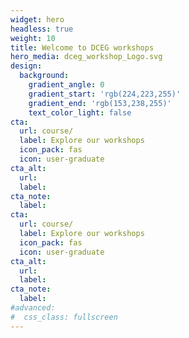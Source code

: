 ```yaml
---
widget: hero
headless: true
weight: 10
title: Welcome to DCEG workshops
hero_media: dceg_workshop_Logo.svg
design:
  background:
    gradient_angle: 0
    gradient_start: 'rgb(224,223,255)'
    gradient_end: 'rgb(153,238,255)'
    text_color_light: false
cta:
  url: course/
  label: Explore our workshops
  icon_pack: fas
  icon: user-graduate
cta_alt:
  url:
  label:
cta_note:
  label:
cta:
  url: course/
  label: Explore our workshops
  icon_pack: fas
  icon: user-graduate
cta_alt:
  url:
  label:
cta_note:
  label:  
#advanced:
#  css_class: fullscreen
---
```

<br>



